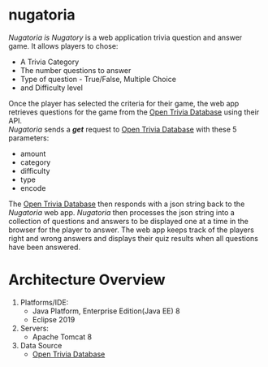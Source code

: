 # nugatoria
<em>Nugatoria is Nugatory</em> is a web application trivia question and answer game. It allows players to chose:
  <ul>
    <li>A Trivia Category
    <li>The number questions to answer
    <li>Type of question - True/False, Multiple Choice
    <li>and Difficulty level
  </ul>

Once the player has selected the criteria for their game, the web app retrieves questions for the game from the <a href="https://opentdb.com/" target="_blank">Open Trivia Database</a> using their API. <br>
<em>Nugatoria</em> sends a <i><b>get</b></i> request to <a href="https://opentdb.com/" target="_blank">Open Trivia Database</a> with these 5 parameters:
    <ul>
      <li>amount
      <li>category
      <li>difficulty
      <li>type
      <li>encode
    </ul>
  
The <a href="https://opentdb.com/" target="_blank">Open Trivia Database</a> then responds with a json string back to the  <em>Nugatoria</em> web app. 
<em>Nugatoria</em> then processes the json string into a collection of questions and answers to be displayed one at a time in the browser for the player to answer. The web app keeps track of the players right and wrong answers and displays their quiz results when all questions have been answered. 

# Architecture Overview
<ol>
  <li>Platforms/IDE:
    <ul>
      <li>Java Platform, Enterprise Edition(Java EE) 8</li>
      <li>Eclipse 2019</li>
    </ul>
  </li>
  <li>Servers:
    <ul>
      <li>Apache Tomcat 8</li>
    </ul>
  </li>
  <li>Data Source
    <ul>
      <li><a href="https://opentdb.com/" target="_blank">Open Trivia Database</a>
    </ul>
  </li>
</ol>
  
      
